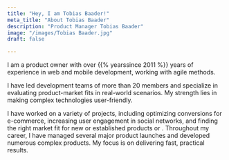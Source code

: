 ```yaml
---
title: "Hey, I am Tobias Baader!"
meta_title: "About Tobias Baader"
description: "Product Manager Tobias Baader"
image: "/images/Tobias Baader.jpg"
draft: false

---
```


I am a product owner with over {{% yearssince 2011 %}} years of experience in web and mobile development, working with agile methods.

I have led development teams of more than 20 members and specialize in evaluating product-market fits in real-world scenarios. My strength lies in making complex technologies user-friendly.

I have worked on a variety of projects, including optimizing conversions for e-commerce, increasing user engagement in social networks, and finding the right market fit for new or established products or . Throughout my career, I have managed several major product launches and developed numerous complex products. My focus is on delivering fast, practical results.